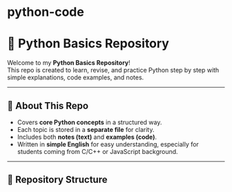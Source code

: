 # python-code
# 🐍 Python Basics Repository

Welcome to my **Python Basics Repository**!  
This repo is created to learn, revise, and practice Python step by step with simple explanations, code examples, and notes.  

---

## 📘 About This Repo
- Covers **core Python concepts** in a structured way.  
- Each topic is stored in a **separate file** for clarity.  
- Includes both **notes (text)** and **examples (code)**.  
- Written in **simple English** for easy understanding, especially for students coming from C/C++ or JavaScript background.  

---

## 📂 Repository Structure


